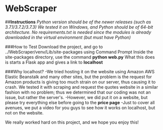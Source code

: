 # WebScraper
##**Instructions**
*Python version should be of the newer releases (such as 3.7.1/3.7.2/3.7.3)*
*We tested it on Windows, and Python should be of 64-bit architecture.*
*No requirements.txt is needed since the modules is already downloaded in the virtual environment (but must have Python)*

###How to Test
Download the project, and go to ../WebScraper/venv/Lib/site-packages using Command Prompt
Inside the site-packages directory, use the command **python web.py**
What this does is starts a Flask app and gives a link to **localhost**

###Why localhost?
-We tried hosting it on the website using Amazon AWS Elastic Beanstalk and many other sites, but the problem is the request 
for Amazon products is giving too much strain on our server, thus causing it to crash. We tested it with scraping and request the quotes website in a similar fashion with no problem; thus we determined that our coding was not an issue, but rather the server's.
-However, we did put it on a website, but please try everything else before going to the **price page**
-Just to cover all avenues, we put a video for you guys to see how it works on localhost, but not on the website.

We really worked hard on this project, and we hope you enjoy this!




